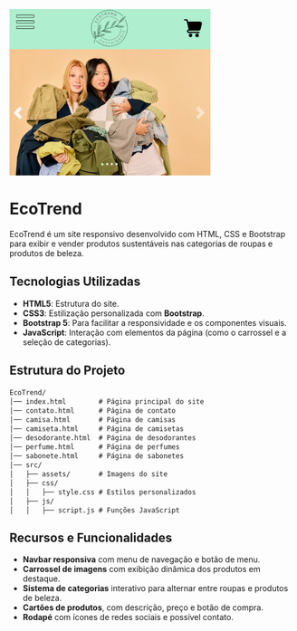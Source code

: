 ![ecotrend](src/assets/readme.png)

# EcoTrend

EcoTrend é um site responsivo desenvolvido com HTML, CSS e Bootstrap para exibir e vender produtos sustentáveis nas categorias de roupas e produtos de beleza.

## Tecnologias Utilizadas

- **HTML5**: Estrutura do site.
- **CSS3**: Estilização personalizada com **Bootstrap**.
- **Bootstrap 5**: Para facilitar a responsividade e os componentes visuais.
- **JavaScript**: Interação com elementos da página (como o carrossel e a seleção de categorias).

## Estrutura do Projeto

```
EcoTrend/
│── index.html        # Página principal do site
│── contato.html      # Página de contato
│── camisa.html       # Página de camisas
│── camiseta.html     # Página de camisetas
│── desodorante.html  # Página de desodorantes
│── perfume.html      # Página de perfumes
│── sabonete.html     # Página de sabonetes
│── src/
│   ├── assets/       # Imagens do site
│   ├── css/
│   │   ├── style.css # Estilos personalizados
│   ├── js/
│   │   ├── script.js # Funções JavaScript
```

## Recursos e Funcionalidades

- **Navbar responsiva** com menu de navegação e botão de menu.
- **Carrossel de imagens** com exibição dinâmica dos produtos em destaque.
- **Sistema de categorias** interativo para alternar entre roupas e produtos de beleza.
- **Cartões de produtos**, com descrição, preço e botão de compra.
- **Rodapé** com ícones de redes sociais e possível contato.

